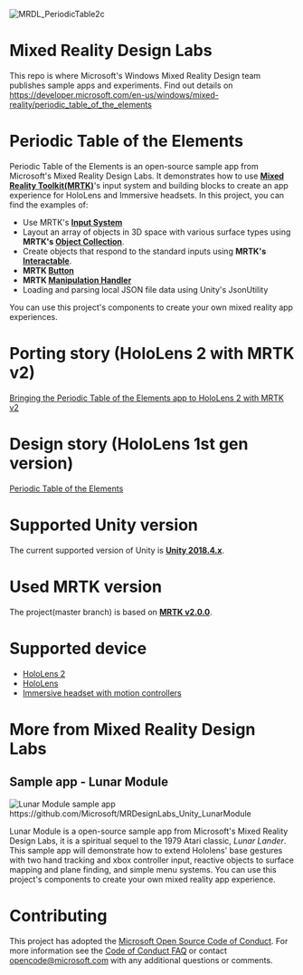 ![MRDL_PeriodicTable2c](https://user-images.githubusercontent.com/13754172/90335383-ab391e80-e00f-11ea-8a6c-b61aa910b83d.gif)

# Mixed Reality Design Labs
This repo is where Microsoft's Windows Mixed Reality Design team publishes sample apps and experiments. Find out details on https://developer.microsoft.com/en-us/windows/mixed-reality/periodic_table_of_the_elements

# Periodic Table of the Elements
Periodic Table of the Elements is an open-source sample app from Microsoft's Mixed Reality Design Labs. It demonstrates how to use **[Mixed Reality Toolkit(MRTK)](https://github.com/Microsoft/MixedRealityToolkit-Unity)**'s input system and building blocks to create an app experience for HoloLens and Immersive headsets. In this project, you can find the examples of:
- Use MRTK's **[Input System](https://microsoft.github.io/MixedRealityToolkit-Unity/Documentation/Input/Overview.html)**
- Layout an array of objects in 3D space with various surface types using **MRTK's [Object Collection](https://microsoft.github.io/MixedRealityToolkit-Unity/Documentation/README_ObjectCollection.html)**. 
- Create objects that respond to the standard inputs using **MRTK's [Interactable](https://microsoft.github.io/MixedRealityToolkit-Unity/Documentation/README_Interactable.html)**. 
- **MRTK [Button](https://microsoft.github.io/MixedRealityToolkit-Unity/Documentation/README_Button.html)**
- **MRTK [Manipulation Handler](https://microsoft.github.io/MixedRealityToolkit-Unity/Documentation/README_ManipulationHandler.html)**
- Loading and parsing local JSON file data using Unity's JsonUtility

You can use this project's components to create your own mixed reality app experiences. 

# Porting story (HoloLens 2 with MRTK v2)
[Bringing the Periodic Table of the Elements app to HoloLens 2 with MRTK v2](https://medium.com/@dongyoonpark/bringing-the-periodic-table-of-the-elements-app-to-hololens-2-with-mrtk-v2-a6e3d8362158)

# Design story (HoloLens 1st gen version)
[Periodic Table of the Elements](https://docs.microsoft.com/en-us/windows/mixed-reality/periodic-table-of-the-elements)


# Supported Unity version
The current supported version of Unity is [**Unity 2018.4.x**](https://unity3d.com/unity/qa/lts-releases?version=2018.4). 

# Used MRTK version
The project(master branch) is based on [**MRTK v2.0.0**](https://github.com/microsoft/MixedRealityToolkit-Unity/releases/tag/v2.0.0). 

# Supported device
- [HoloLens 2](https://www.hololens.com)
- [HoloLens](https://www.hololens.com)
- [Immersive headset with motion controllers](https://www.microsoft.com/en-us/windows/windows-mixed-reality)



# More from Mixed Reality Design Labs #
## Sample app - Lunar Module ##
<img src="https://github.com/Microsoft/MRDesignLabs_Unity_LunarModule/blob/master/External/ReadMeImages/LM_hero.jpg" alt="Lunar Module sample app">
https://github.com/Microsoft/MRDesignLabs_Unity_LunarModule

Lunar Module is a open-source sample app from Microsoft's Mixed Reality Design Labs, it is a spiritual sequel to the 1979 Atari classic, *Lunar Lander*. This sample app will demonstrate how to extend Hololens' base gestures with two hand tracking and xbox controller input, reactive objects to surface mapping and plane finding, and simple menu systems. You can use this project's components to create your own mixed reality app experience. 




# Contributing

This project has adopted the [Microsoft Open Source Code of Conduct](https://opensource.microsoft.com/codeofconduct/). For more information see the [Code of Conduct FAQ](https://opensource.microsoft.com/codeofconduct/faq/) or contact [opencode@microsoft.com](mailto:opencode@microsoft.com) with any additional questions or comments.
